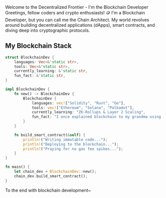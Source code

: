  Welcome to the Decentralized Frontier - I'm the Blockchain Developer  
Greetings, fellow coders and crypto enthusiasts! 🪙 I'm a Blockchain Developer, but you can call me the Chain Architect. My world revolves around building decentralized applications (dApps), smart contracts, and diving deep into cryptographic protocols. 

## My Blockchain Stack

```rust
struct BlockchainDev {
    languages: Vec<&'static str>,
    tools: Vec<&'static str>,
    currently_learning: &'static str,
    fun_fact: &'static str,
}

impl BlockchainDev {
    fn new() -> BlockchainDev {
        BlockchainDev {
            languages: vec!["Solidity", "Rust", "Go"],
            tools: vec!["Ethereum", "Solana", "Polkadot"],
            currently_learning: "ZK-Rollups & Layer 2 Scaling",
            fun_fact: "I once explained blockchain to my grandma using Lego blocks. She’s now a Bitcoin HODLer.",
        }
    }

    fn build_smart_contract(&self) {
        println!("Writing immutable code...");
        println!("Deploying to the blockchain...");
        println!("Praying for no gas fee spikes...");
    }
}

fn main() {
    let chain_dev = BlockchainDev::new();
    chain_dev.build_smart_contract();
}

```
To the end with blockchain development~
